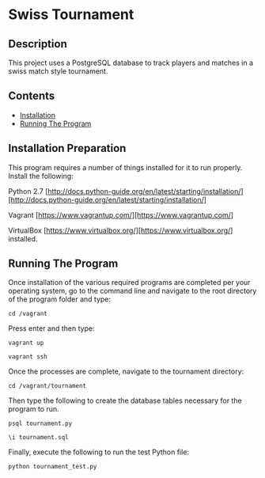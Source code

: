 # Swiss Tournament

## Description
This project uses a PostgreSQL database to track players and matches in a swiss match style tournament.

## Contents
- [Installation](#installation)
- [Running The Program](#running-the-program)

## Installation Preparation
This program requires a number of things installed for it to run properly.  Install the following:

Python 2.7 [http://docs.python-guide.org/en/latest/starting/installation/][http://docs.python-guide.org/en/latest/starting/installation/]

Vagrant [https://www.vagrantup.com/][https://www.vagrantup.com/]

VirtualBox [https://www.virtualbox.org/][https://www.virtualbox.org/] installed.

## Running The Program

Once installation of the various required programs are completed per your operating system, go to the command line and navigate to the root directory of the program folder and type:

`cd /vagrant`

Press enter and then type:

`vagrant up`

`vagrant ssh`

Once the processes are complete, navigate to the tournament directory:

`cd /vagrant/tournament`

Then type the following to create the database tables necessary for the program to run.

`psql tournament.py`


`\i tournament.sql`

Finally, execute the following to run the test Python file:

`python tournament_test.py`
